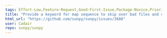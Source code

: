 ```yaml
---
tags: Effort-Low,Feature-Request,Good-First-Issue,Package-Novice,Priority-Low,map
title: "Provide a keyword for map sequence to skip over bad files and continue loading."
html_url: "https://github.com/sunpy/sunpy/issues/3688"
user: Cadair
repo: sunpy/sunpy
---
```


